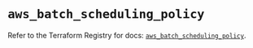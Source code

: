 # `aws_batch_scheduling_policy`

Refer to the Terraform Registry for docs: [`aws_batch_scheduling_policy`](https://registry.terraform.io/providers/hashicorp/aws/6.4.0/docs/resources/batch_scheduling_policy).
